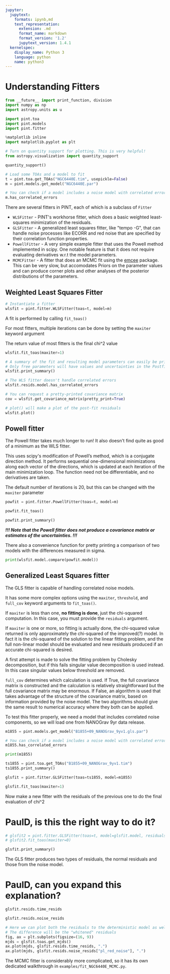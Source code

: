 ```yaml
---
jupyter:
  jupytext:
    formats: ipynb,md
    text_representation:
      extension: .md
      format_name: markdown
      format_version: '1.2'
      jupytext_version: 1.4.1
  kernelspec:
    display_name: Python 3
    language: python
    name: python3
---
```


# Understanding Fitters



```python
from __future__ import print_function, division
import numpy as np
import astropy.units as u
```

```python
import pint.toa
import pint.models
import pint.fitter
```

```python
%matplotlib inline
import matplotlib.pyplot as plt

# Turn on quantity support for plotting. This is very helpful!
from astropy.visualization import quantity_support

quantity_support()
```

```python
# Load some TOAs and a model to fit
t = pint.toa.get_TOAs("NGC6440E.tim", usepickle=False)
m = pint.models.get_model("NGC6440E.par")
```

```python
# You can check if a model includes a noise model with correlated errors (e.g. ECORR or TNRED) by checking the has_correlated_errors property
m.has_correlated_errors
```

There are several fitters in PINT, each of which is a subclass of `Fitter`

* `WLSFitter` - PINT's workhorse fitter, which does a basic weighted least-squares minimization of the residuals.
* `GLSFitter` - A generalized least squares fitter, like "tempo -G", that can handle noise processes like ECORR and red noise that are specified by their correlation function properties.
* `PowellFitter` - A very simple example fitter that uses the Powell method implemented in scipy. One notable feature is that it does not require evaluating derivatives w.r.t the model parameters.
* `MCMCFitter` - A fitter that does an MCMC fit using the [emcee](https://emcee.readthedocs.io/en/stable/) package. This can be very slow, but accomodates Priors on the parameter values and can produce corner plots and other analyses of the posterior distributions of the parameters.




## Weighted Least Squares Fitter

```python
# Instantiate a fitter
wlsfit = pint.fitter.WLSFitter(toas=t, model=m)
```

A fit is performed by calling `fit_toas()`

For most fitters, multiple iterations can be done by setting the `maxiter` keyword argument

The return value of most fitters is the final chi^2 value

```python
wlsfit.fit_toas(maxiter=1)
```

```python
# A summary of the fit and resulting model parameters can easily be printed
# Only free parameters will have values and uncertainties in the Postfit column
wlsfit.print_summary()
```

```python
# The WLS fitter doesn't handle correlated errors
wlsfit.resids.model.has_correlated_errors
```

```python
# You can request a pretty-printed covariance matrix
cov = wlsfit.get_covariance_matrix(pretty_print=True)
```

```python
# plot() will make a plot of the post-fit residuals
wlsfit.plot()
```

## Powell fitter

The Powell fitter takes much longer to run! It also doesn't find quite as good of a minimum as the WLS fitter.

This uses scipy's modification of Powell’s method, which is a conjugate direction method. It performs sequential one-dimensional minimizations along each vector of the directions, which is updated at each iteration of the main minimization loop. The function need not be differentiable, and no derivatives are taken.

The default number of iterations is 20, but this can be changed with the `maxiter` parameter

```python
powfit = pint.fitter.PowellFitter(toas=t, model=m)
```

```python
powfit.fit_toas()
```

```python
powfit.print_summary()
```

***!!! Note that the Powell fitter does not produce a covariance matrix or estimates of the uncertainties. !!!***

There also a convenience function for pretty printing a comparison of two models with the differences measured in sigma.

```python
print(wlsfit.model.compare(powfit.model))
```

## Generalized Least Squares fitter

The GLS fitter is capable of handling correlated noise models.

It has some more complex options using the `maxiter`, `threshold`, and `full_cov` keyword arguments to `fit_toas()`.

If `maxiter` is less than one, **no fitting is done**, just the
chi-squared computation. In this case, you must provide the `residuals`
argument.

If `maxiter` is one or more, so fitting is actually done, the
chi-squared value returned is only approximately the chi-squared
of the improved(?) model. In fact it is the chi-squared of the
solution to the linear fitting problem, and the full non-linear
model should be evaluated and new residuals produced if an accurate
chi-squared is desired.

A first attempt is made to solve the fitting problem by Cholesky
decomposition, but if this fails singular value decomposition is
used instead. In this case singular values below threshold are removed.

`full_cov` determines which calculation is used. If True, the full
covariance matrix is constructed and the calculation is relatively
straightforward but the full covariance matrix may be enormous.
If False, an algorithm is used that takes advantage of the structure
of the covariance matrix, based on information provided by the noise
model. The two algorithms should give the same result to numerical
accuracy where they both can be applied.


To test this fitter properly, we need a model that includes correlated noise components, so we will load one from NANOGrav 9yr data release.

```python
m1855 = pint.models.get_model("B1855+09_NANOGrav_9yv1.gls.par")
```

```python
# You can check if a model includes a noise model with correlated errors (e.g. ECORR or TNRED) by checking the has_correlated_errors property
m1855.has_correlated_errors
```

```python
print(m1855)
```

```python
ts1855 = pint.toa.get_TOAs("B1855+09_NANOGrav_9yv1.tim")
ts1855.print_summary()
```

```python
glsfit = pint.fitter.GLSFitter(toas=ts1855, model=m1855)
```

```python
glsfit.fit_toas(maxiter=1)
```

Now make a new fitter with the residuals of the previous one to do the final evaluation of chi^2
# PaulD, is this the right way to do it?

```python
# glsfit2 = pint.fitter.GLSFitter(toas=t, model=glsfit.model, residuals=glsfit.resids)
# glsfit2.fit_toas(maxiter=0)
```

```python
glsfit.print_summary()
```

The GLS fitter produces two types of residuals, the normal residuals and those from the noise model.
# PaulD, can you expand this explanation?

```python
glsfit.resids.time_resids
```

```python
glsfit.resids.noise_resids
```

```python
# Here we can plot both the residuals to the deterministic model as well as the realization of the noise model residuals
# The difference will be the "whitened" residuals
fig, ax = plt.subplots(figsize=(16, 9))
mjds = glsfit.toas.get_mjds()
ax.plot(mjds, glsfit.resids.time_resids, ".")
ax.plot(mjds, glsfit.resids.noise_resids["pl_red_noise"], ".")
```

The MCMC fitter is considerably more complicated, so it has its own dedicated walkthrough in `examples/fit_NGC6440E_MCMC.py`.

```python

```
